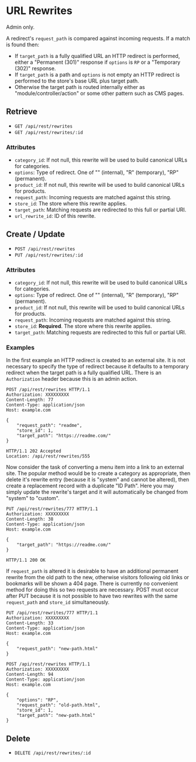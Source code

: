 # URL Rewrites

Admin only.

A redirect's `request_path` is compared against incoming requests.
If a match is found then:
- If `target_path` is a fully qualified URL an HTTP redirect is performed,
  either a "Permanent (301)" response if `options` is `RP` or a "Temporary (302)" response.
- If `target_path` is a path and `options` is not empty an HTTP redirect is performed to the store's base URL plus target path.
- Otherwise the target path is routed internally either as "module/controller/action" or some other pattern such as CMS pages.

## Retrieve

- `GET /api/rest/rewrites`
- `GET /api/rest/rewrites/:id`

### Attributes

- `category_id`: If not null, this rewrite will be used to build canonical URLs for categories.
- `options`: Type of redirect.  One of "" (internal), "R" (temporary), "RP" (permanent).
- `product_id`: If not null, this rewrite will be used to build canonical URLs for products.
- `request_path`: Incoming requests are matched against this string.
- `store_id`: The store where this rewrite applies.
- `target_path`: Matching requests are redirected to this full or partial URI.
- `url_rewrite_id`: ID of this rewrite.

## Create / Update

- `POST /api/rest/rewrites`
- `PUT /api/rest/rewrites/:id`

### Attributes

- `category_id`: If not null, this rewrite will be used to build canonical URLs for categories.
- `options`: Type of redirect.  One of "" (internal), "R" (temporary), "RP" (permanent).
- `product_id`: If not null, this rewrite will be used to build canonical URLs for products.
- `request_path`: Incoming requests are matched against this string.
- `store_id`: **Required**. The store where this rewrite applies.
- `target_path`: Matching requests are redirected to this full or partial URI.

### Examples

In the first example an HTTP redirect is created to an external site.
It is not necessary to specify the type of redirect because it defaults to a temporary redirect when the target path is a fully qualified URL.
There is an `Authorization` header because this is an admin action.

```http
POST /api/rest/rewrites HTTP/1.1
Authorization: XXXXXXXXX
Content-Length: 77
Content-Type: application/json
Host: example.com

{
    "request_path": "readme",
    "store_id": 1,
    "target_path": "https://readme.com/"
}

HTTP/1.1 202 Accepted
Location: /api/rest/rewrites/555
```

Now consider the task of converting a menu item into a link to an external site.
The popular method would be to create a category as appropriate,
then delete it's rewrite entry (because it is "system" and cannot be altered),
then create a replacement record with a duplicate "ID Path".
Here you may simply update the rewrite's target and it will automatically be changed from "system" to "custom".

```http
PUT /api/rest/rewrites/777 HTTP/1.1
Authorization: XXXXXXXXX
Content-Length: 38
Content-Type: application/json
Host: example.com

{
    "target_path": "https://readme.com/"
}

HTTP/1.1 200 OK
```

If `request_path` is altered it is desirable to have an additional permanent rewrite from the old path to the new,
otherwise visitors following old links or bookmarks will be shown a 404 page.
There is currently no convenient method for doing this so two requests are necessary.
POST must occur after PUT because it is not possible to have two rewrites with the same `request_path` and `store_id` simultaneously.

```http
PUT /api/rest/rewrites/777 HTTP/1.1
Authorization: XXXXXXXXX
Content-Length: 33
Content-Type: application/json
Host: example.com

{
    "request_path": "new-path.html"
}

POST /api/rest/rewrites HTTP/1.1
Authorization: XXXXXXXXX
Content-Length: 94
Content-Type: application/json
Host: example.com

{
    "options": "RP",
    "request_path": "old-path.html",
    "store_id": 1,
    "target_path": "new-path.html"
}
```

## Delete

- `DELETE /api/rest/rewrites/:id`
